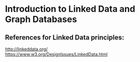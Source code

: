 # Introduction to Linked Data and Graph Databases

## References for Linked Data principles:
http://linkeddata.org/ <br>
https://www.w3.org/DesignIssues/LinkedData.html
